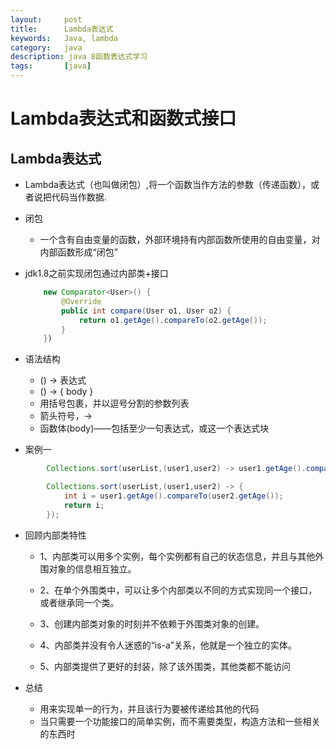 ```yaml
---
layout:     post
title:      Lambda表达式
keywords:   Java, lambda
category:   java
description: java 8函数表达式学习
tags:		[java]
---
```


# Lambda表达式和函数式接口
## Lambda表达式
+ Lambda表达式（也叫做闭包）,将一个函数当作方法的参数（传递函数），或者说把代码当作数据.
+ 闭包
    + 一个含有自由变量的函数，外部环境持有内部函数所使用的自由变量，对内部函数形成“闭包”

+ jdk1.8之前实现闭包通过内部类+接口
    ```java
        new Comparator<User>() {
            @Override
            public int compare(User o1, User o2) {
                return o1.getAge().compareTo(o2.getAge());
            }
        })
    ```
+ 语法结构
    + () -> 表达式 
    + () -> { body }
    + 用括号包裹，并以逗号分割的参数列表
    + 箭头符号，->
    + 函数体(body)——包括至少一句表达式，或这一个表达式块


+ 案例一

```java
        Collections.sort(userList,(user1,user2) -> user1.getAge().compareTo(user2.getAge()));

        Collections.sort(userList,(user1,user2) -> {
            int i = user1.getAge().compareTo(user2.getAge());
            return i;
        });
```
+ 回顾内部类特性
    + 1、内部类可以用多个实例，每个实例都有自己的状态信息，并且与其他外围对象的信息相互独立。

    + 2、在单个外围类中，可以让多个内部类以不同的方式实现同一个接口，或者继承同一个类。

    + 3、创建内部类对象的时刻并不依赖于外围类对象的创建。

    + 4、内部类并没有令人迷惑的“is-a”关系，他就是一个独立的实体。

    + 5、内部类提供了更好的封装，除了该外围类，其他类都不能访问

+ 总结
    + 用来实现单一的行为，并且该行为要被传递给其他的代码
    + 当只需要一个功能接口的简单实例，而不需要类型，构造方法和一些相关的东西时

